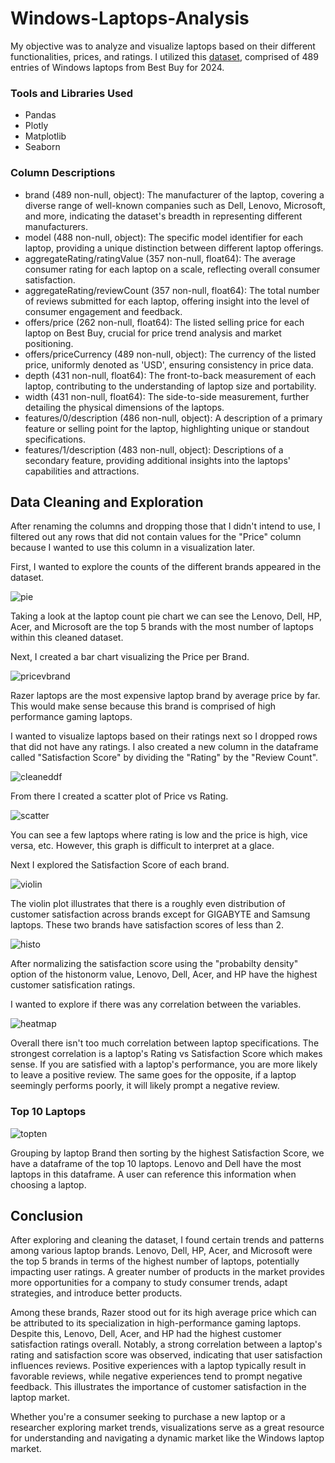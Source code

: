 # Windows-Laptops-Analysis

My objective was to analyze and visualize laptops based on their different functionalities, prices, and ratings. I utilized this [dataset](https://www.kaggle.com/datasets/kanchana1990/best-buy-2024-windows-laptops?resource=download), comprised of 489 entries of Windows laptops from Best Buy for 2024. 

### Tools and Libraries Used
* Pandas
* Plotly
* Matplotlib
* Seaborn

### Column Descriptions

* brand (489 non-null, object): The manufacturer of the laptop, covering a diverse range of well-known companies such as Dell, Lenovo, Microsoft, and more, indicating the dataset's breadth in representing different manufacturers.
* model (488 non-null, object): The specific model identifier for each laptop, providing a unique distinction between different laptop offerings.
* aggregateRating/ratingValue (357 non-null, float64): The average consumer rating for each laptop on a scale, reflecting overall consumer satisfaction.
* aggregateRating/reviewCount (357 non-null, float64): The total number of reviews submitted for each laptop, offering insight into the level of consumer engagement and feedback.
* offers/price (262 non-null, float64): The listed selling price for each laptop on Best Buy, crucial for price trend analysis and market positioning.
* offers/priceCurrency (489 non-null, object): The currency of the listed price, uniformly denoted as 'USD', ensuring consistency in price data.
* depth (431 non-null, float64): The front-to-back measurement of each laptop, contributing to the understanding of laptop size and portability.
* width (431 non-null, float64): The side-to-side measurement, further detailing the physical dimensions of the laptops.
* features/0/description (486 non-null, object): A description of a primary feature or selling point for the laptop, highlighting unique or standout specifications.
* features/1/description (483 non-null, object): Descriptions of a secondary feature, providing additional insights into the laptops' capabilities and attractions.

## Data Cleaning and Exploration

After renaming the columns and dropping those that I didn't intend to use, I filtered out any rows that did not contain values for the "Price" column because I wanted to use this column in a visualization later.

First, I wanted to explore the counts of the different brands appeared in the dataset.

![pie](Images/pie.png)

Taking a look at the laptop count pie chart we can see the Lenovo, Dell, HP, Acer, and Microsoft are the top 5 brands with the most number of laptops within this cleaned dataset.


Next, I created a bar chart visualizing the Price per Brand. 

![pricevbrand](Images/pricevsbrand.PNG) 

Razer laptops are the most expensive laptop brand by average price by far. This would make sense because this brand is comprised of high performance gaming laptops.

I wanted to visualize laptops based on their ratings next so I dropped rows that did not have any ratings. I also created a new column in the dataframe called "Satisfaction Score" by dividing the "Rating" by the "Review Count". 

![cleaneddf](Images/cleaneddf.PNG) 

From there I created a scatter plot of Price vs Rating. 

![scatter](Images/scatter.png)

You can see a few laptops where rating is low and the price is high, vice versa, etc. However, this graph is difficult to interpret at a glace.

Next I explored the Satisfaction Score of each brand. 

![violin](Images/violin.PNG)

The violin plot illustrates that there is a roughly even distribution of customer satisfaction across brands except for GIGABYTE and Samsung laptops. These two brands have satisfaction scores of less than 2.

![histo](Images/histo.PNG)

After normalizing the satisfaction score using the "probabilty density" option of the histonorm value, Lenovo, Dell, Acer, and HP have the highest customer satisfication ratings. 

I wanted to explore if there was any correlation between the variables. 

![heatmap](Images/heatmap.PNG)

Overall there isn't too much correlation between laptop specifications. The strongest correlation is a laptop's Rating vs Satisfaction Score which makes sense. If you are satisfied with a laptop's performance, you are more likely to leave a positive review. The same goes for the opposite, if a laptop seemingly performs poorly, it will likely prompt a negative review.

### Top 10 Laptops

![topten](Images/topten.PNG)

Grouping by laptop Brand then sorting by the highest Satisfaction Score, we have a dataframe of the top 10 laptops. Lenovo and Dell have the most laptops in this dataframe. A user can reference this information when choosing a laptop.


## Conclusion 

After exploring and cleaning the dataset, I found certain trends and patterns among various laptop brands. Lenovo, Dell, HP, Acer, and Microsoft were the top 5 brands in terms of the highest number of laptops, potentially impacting user ratings. A greater number of products in the market provides more opportunities for a company to study consumer trends, adapt strategies, and introduce better products. 

Among these brands, Razer stood out for its high average price which can be attributed to its specialization in high-performance gaming laptops. Despite this, Lenovo, Dell, Acer, and HP had the highest customer satisfaction ratings overall. Notably, a strong correlation between a laptop's rating and satisfaction score was observed, indicating that user satisfaction influences reviews. Positive experiences with a laptop typically result in favorable reviews, while negative experiences tend to prompt negative feedback. This illustrates the importance of customer satisfaction in the laptop market.

Whether you're a consumer seeking to purchase a new laptop or a researcher exploring market trends, visualizations serve as a great resource for understanding and navigating a dynamic market like the Windows laptop market.